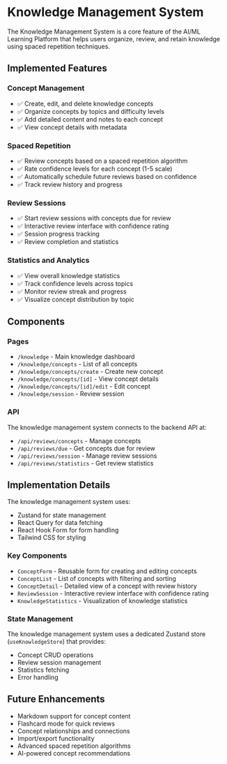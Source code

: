 # Knowledge Management System

The Knowledge Management System is a core feature of the AI/ML Learning Platform that helps users organize, review, and retain knowledge using spaced repetition techniques.

## Implemented Features

### Concept Management
- ✅ Create, edit, and delete knowledge concepts
- ✅ Organize concepts by topics and difficulty levels
- ✅ Add detailed content and notes to each concept
- ✅ View concept details with metadata

### Spaced Repetition
- ✅ Review concepts based on a spaced repetition algorithm
- ✅ Rate confidence levels for each concept (1-5 scale)
- ✅ Automatically schedule future reviews based on confidence
- ✅ Track review history and progress

### Review Sessions
- ✅ Start review sessions with concepts due for review
- ✅ Interactive review interface with confidence rating
- ✅ Session progress tracking
- ✅ Review completion and statistics

### Statistics and Analytics
- ✅ View overall knowledge statistics
- ✅ Track confidence levels across topics
- ✅ Monitor review streak and progress
- ✅ Visualize concept distribution by topic

## Components

### Pages
- `/knowledge` - Main knowledge dashboard
- `/knowledge/concepts` - List of all concepts
- `/knowledge/concepts/create` - Create new concept
- `/knowledge/concepts/[id]` - View concept details
- `/knowledge/concepts/[id]/edit` - Edit concept
- `/knowledge/session` - Review session

### API
The knowledge management system connects to the backend API at:
- `/api/reviews/concepts` - Manage concepts
- `/api/reviews/due` - Get concepts due for review
- `/api/reviews/session` - Manage review sessions
- `/api/reviews/statistics` - Get review statistics

## Implementation Details

The knowledge management system uses:
- Zustand for state management
- React Query for data fetching
- React Hook Form for form handling
- Tailwind CSS for styling

### Key Components
- `ConceptForm` - Reusable form for creating and editing concepts
- `ConceptList` - List of concepts with filtering and sorting
- `ConceptDetail` - Detailed view of a concept with review history
- `ReviewSession` - Interactive review interface with confidence rating
- `KnowledgeStatistics` - Visualization of knowledge statistics

### State Management
The knowledge management system uses a dedicated Zustand store (`useKnowledgeStore`) that provides:
- Concept CRUD operations
- Review session management
- Statistics fetching
- Error handling

## Future Enhancements
- Markdown support for concept content
- Flashcard mode for quick reviews
- Concept relationships and connections
- Import/export functionality
- Advanced spaced repetition algorithms
- AI-powered concept recommendations